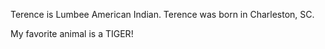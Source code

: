 Terence is Lumbee American Indian.
Terence was born in Charleston, SC.

My favorite animal is a TIGER!
